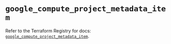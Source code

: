 # `google_compute_project_metadata_item`

Refer to the Terraform Registry for docs: [`google_compute_project_metadata_item`](https://registry.terraform.io/providers/drfaust92/google/4.16.4/docs/resources/compute_project_metadata_item).
